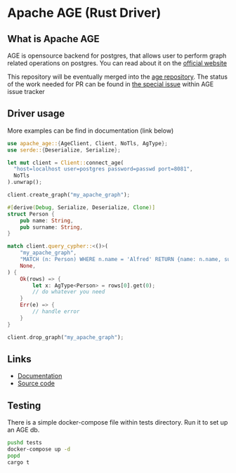 # Apache AGE (Rust Driver)

## What is Apache AGE

AGE is opensource backend for postgres, that allows user to perform graph related operations on postgres. You can read about it on the [official website](https://age.apache.org/)

This repository will be eventually merged into the [age repository](https://github.com/apache/age). The status of the work needed for PR can be found in [the special issue](https://github.com/apache/age/issues/262) within AGE issue tracker

## Driver usage

More examples can be find in documentation (link below)

```rust
use apache_age::{AgeClient, Client, NoTls, AgType};
use serde::{Deserialize, Serialize};

let mut client = Client::connect_age(
  "host=localhost user=postgres password=passwd port=8081",
  NoTls
).unwrap();

client.create_graph("my_apache_graph");

#[derive(Debug, Serialize, Deserialize, Clone)]
struct Person {
    pub name: String,
    pub surname: String,
}

match client.query_cypher::<()>(
    "my_apache_graph",
    "MATCH (n: Person) WHERE n.name = 'Alfred' RETURN {name: n.name, surname: n.surname}",
    None,
) {
    Ok(rows) => {
        let x: AgType<Person> = rows[0].get(0);
        // do whatever you need
    }
    Err(e) => {
        // handle error
    }
}

client.drop_graph("my_apache_graph");
```

## Links

- [Documentation](https://docs.rs/apache_age/latest/apache_age/)
- [Source code](https://github.com/Dzordzu/rust-apache-age)

## Testing

There is a simple docker-compose file within tests directory. Run it to set up an AGE db.

```bash
pushd tests
docker-compose up -d
popd
cargo t
```
